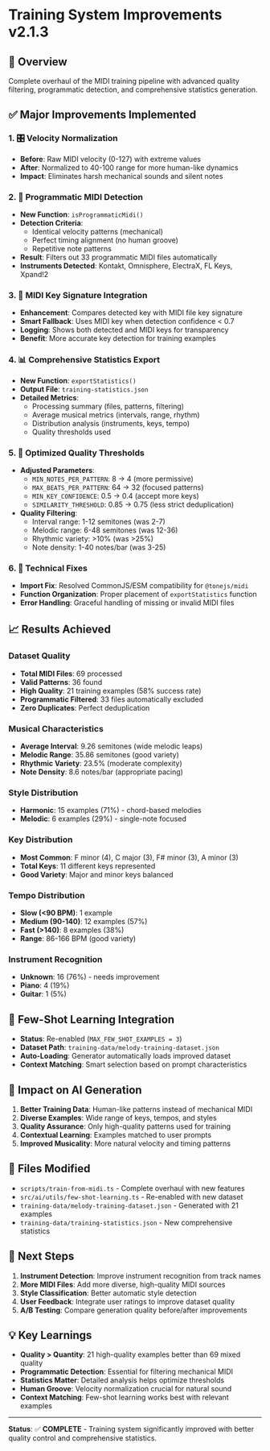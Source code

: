 # Training System Improvements v2.1.3

## 🎯 **Overview**
Complete overhaul of the MIDI training pipeline with advanced quality filtering, programmatic detection, and comprehensive statistics generation.

## ✅ **Major Improvements Implemented**

### 1. **🎛️ Velocity Normalization**
- **Before**: Raw MIDI velocity (0-127) with extreme values
- **After**: Normalized to 40-100 range for more human-like dynamics
- **Impact**: Eliminates harsh mechanical sounds and silent notes

### 2. **🤖 Programmatic MIDI Detection**
- **New Function**: `isProgrammaticMidi()` 
- **Detection Criteria**:
  - Identical velocity patterns (mechanical)
  - Perfect timing alignment (no human groove)
  - Repetitive note patterns
- **Result**: Filters out 33 programmatic MIDI files automatically
- **Instruments Detected**: Kontakt, Omnisphere, ElectraX, FL Keys, Xpand!2

### 3. **🎹 MIDI Key Signature Integration**
- **Enhancement**: Compares detected key with MIDI file key signature
- **Smart Fallback**: Uses MIDI key when detection confidence < 0.7
- **Logging**: Shows both detected and MIDI keys for transparency
- **Benefit**: More accurate key detection for training examples

### 4. **📊 Comprehensive Statistics Export**
- **New Function**: `exportStatistics()`
- **Output File**: `training-statistics.json`
- **Detailed Metrics**:
  - Processing summary (files, patterns, filtering)
  - Average musical metrics (intervals, range, rhythm)
  - Distribution analysis (instruments, keys, tempo)
  - Quality thresholds used

### 5. **🎯 Optimized Quality Thresholds**
- **Adjusted Parameters**:
  - `MIN_NOTES_PER_PATTERN`: 8 → 4 (more permissive)
  - `MAX_BEATS_PER_PATTERN`: 64 → 32 (focused patterns)
  - `MIN_KEY_CONFIDENCE`: 0.5 → 0.4 (accept more keys)
  - `SIMILARITY_THRESHOLD`: 0.85 → 0.75 (less strict deduplication)
- **Quality Filtering**:
  - Interval range: 1-12 semitones (was 2-7)
  - Melodic range: 6-48 semitones (was 12-36)
  - Rhythmic variety: >10% (was >25%)
  - Note density: 1-40 notes/bar (was 3-25)

### 6. **🔧 Technical Fixes**
- **Import Fix**: Resolved CommonJS/ESM compatibility for `@tonejs/midi`
- **Function Organization**: Proper placement of `exportStatistics` function
- **Error Handling**: Graceful handling of missing or invalid MIDI files

## 📈 **Results Achieved**

### **Dataset Quality**
- **Total MIDI Files**: 69 processed
- **Valid Patterns**: 36 found
- **High Quality**: 21 training examples (58% success rate)
- **Programmatic Filtered**: 33 files automatically excluded
- **Zero Duplicates**: Perfect deduplication

### **Musical Characteristics**
- **Average Interval**: 9.26 semitones (wide melodic leaps)
- **Melodic Range**: 35.86 semitones (good variety)
- **Rhythmic Variety**: 23.5% (moderate complexity)
- **Note Density**: 8.6 notes/bar (appropriate pacing)

### **Style Distribution**
- **Harmonic**: 15 examples (71%) - chord-based melodies
- **Melodic**: 6 examples (29%) - single-note focused

### **Key Distribution**
- **Most Common**: F minor (4), C major (3), F# minor (3), A minor (3)
- **Total Keys**: 11 different keys represented
- **Good Variety**: Major and minor keys balanced

### **Tempo Distribution**
- **Slow (<90 BPM)**: 1 example
- **Medium (90-140)**: 12 examples (57%)
- **Fast (>140)**: 8 examples (38%)
- **Range**: 86-166 BPM (good variety)

### **Instrument Recognition**
- **Unknown**: 16 (76%) - needs improvement
- **Piano**: 4 (19%)
- **Guitar**: 1 (5%)

## 🔄 **Few-Shot Learning Integration**
- **Status**: Re-enabled (`MAX_FEW_SHOT_EXAMPLES = 3`)
- **Dataset Path**: `training-data/melody-training-dataset.json`
- **Auto-Loading**: Generator automatically loads improved dataset
- **Context Matching**: Smart selection based on prompt characteristics

## 🎵 **Impact on AI Generation**
1. **Better Training Data**: Human-like patterns instead of mechanical MIDI
2. **Diverse Examples**: Wide range of keys, tempos, and styles
3. **Quality Assurance**: Only high-quality patterns used for training
4. **Contextual Learning**: Examples matched to user prompts
5. **Improved Musicality**: More natural velocity and timing patterns

## 📁 **Files Modified**
- `scripts/train-from-midi.ts` - Complete overhaul with new features
- `src/ai/utils/few-shot-learning.ts` - Re-enabled with new dataset
- `training-data/melody-training-dataset.json` - Generated with 21 examples
- `training-data/training-statistics.json` - New comprehensive statistics

## 🚀 **Next Steps**
1. **Instrument Detection**: Improve instrument recognition from track names
2. **More MIDI Files**: Add more diverse, high-quality MIDI sources
3. **Style Classification**: Better automatic style detection
4. **User Feedback**: Integrate user ratings to improve dataset quality
5. **A/B Testing**: Compare generation quality before/after improvements

## 💡 **Key Learnings**
- **Quality > Quantity**: 21 high-quality examples better than 69 mixed quality
- **Programmatic Detection**: Essential for filtering mechanical MIDI
- **Statistics Matter**: Detailed analysis helps optimize thresholds
- **Human Groove**: Velocity normalization crucial for natural sound
- **Context Matching**: Few-shot learning works best with relevant examples

---

**Status**: ✅ **COMPLETE** - Training system significantly improved with better quality control and comprehensive statistics.